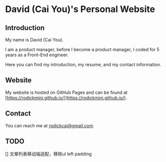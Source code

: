# David (Cai You)'s Personal Website
## Introduction
My name is David (Cai You).

I am a product manager, before I become a product manager, I coded for  5 years as a Front-End engineer.

Here you can find my introduction, my resume, and my contact information.

## Website
My website is hosted on GitHub Pages and can be found at [https://rodickmini.github.io/](https://rodickmini.github.io/).

## Contact
You can reach me at [rodickcai@gmail.com](mailto:rodickcai@gmail.com)

## TODO

[] 文章列表移动端适配，移除ul left padding



